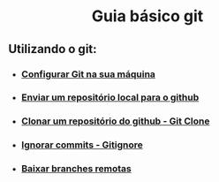 <h1 align="center"> Guia básico git </h1>

## Utilizando o git:

- ### <a href="https://github.com/gladsonsimoes/git/blob/main/guias/git-config.md"> Configurar Git na sua máquina </a>
- ### <a href="https://github.com/gladsonsimoes/git/blob/main/guias/arquives/como_inicializar_um%20reposit%C3%B3rio.md"> Enviar um repositório local para o github </a>
- ### <a href="https://github.com/gladsonsimoes/git/blob/main/guias/arquives/git_clone.md">  Clonar um repositório do github - Git Clone </a><br>
- ### <a href="arquives/remover_alterações_futuras_gitingnore.md"> Ignorar commits - Gitignore </a>
- ### <a href="https://github.com/gladsonsimoes/git/blob/main/guias/arquives/merge_branch_remote.md"> Baixar branches remotas </a>

